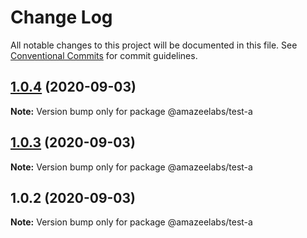 # Change Log

All notable changes to this project will be documented in this file.
See [Conventional Commits](https://conventionalcommits.org) for commit guidelines.

## [1.0.4](https://github.com/AmazeeLabs/silverback-mono/compare/@amazeelabs/test-a@1.0.3...@amazeelabs/test-a@1.0.4) (2020-09-03)

**Note:** Version bump only for package @amazeelabs/test-a





## [1.0.3](https://github.com/AmazeeLabs/silverback-mono/compare/@amazeelabs/test-a@1.0.2...@amazeelabs/test-a@1.0.3) (2020-09-03)

**Note:** Version bump only for package @amazeelabs/test-a





## 1.0.2 (2020-09-03)

**Note:** Version bump only for package @amazeelabs/test-a
